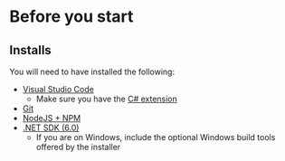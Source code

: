 # Before you start

## Installs

You will need to have installed the following:
- [Visual Studio Code](https://code.visualstudio.com/download)
    - Make sure you have the [C# extension](https://marketplace.visualstudio.com/items?itemName=ms-dotnettools.csharp)
- [Git](https://git-scm.com/)
- [NodeJS + NPM](https://nodejs.org/en/download/)
- [.NET SDK (6.0)](https://dotnet.microsoft.com/download)
  - If you are on Windows, include the optional Windows build tools offered by the installer
